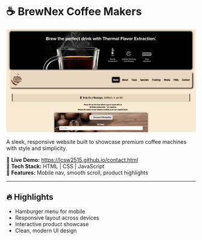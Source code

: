 # ☕ BrewNex Coffee Makers

![image alt](https://github.com/LCSW2515/LCSW2515.github.io/blob/main/websitess.png?raw=true)


A sleek, responsive website built to showcase premium coffee machines with style and simplicity.

🚀 **Live Demo:** https://lcsw2515.github.io/contact.html  
🎨 **Tech Stack:** HTML | CSS | JavaScript  
📱 **Features:** Mobile nav, smooth scroll, product highlights

---

## 🔥 Highlights

- Hamburger menu for mobile
- Responsive layout across devices
- Interactive product showcase
- Clean, modern UI design

